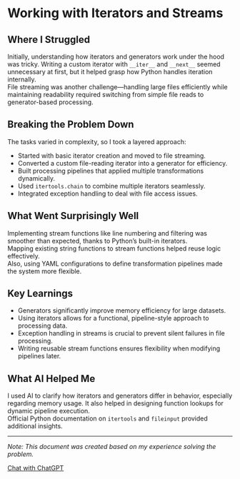 # Working with Iterators and Streams

## Where I Struggled
Initially, understanding how iterators and generators work under the hood was tricky. Writing a custom iterator with `__iter__` and `__next__` seemed unnecessary at first, but it helped grasp how Python handles iteration internally.  
File streaming was another challenge—handling large files efficiently while maintaining readability required switching from simple file reads to generator-based processing.

## Breaking the Problem Down
The tasks varied in complexity, so I took a layered approach:

- Started with basic iterator creation and moved to file streaming.
- Converted a custom file-reading iterator into a generator for efficiency.
- Built processing pipelines that applied multiple transformations dynamically.
- Used `itertools.chain` to combine multiple iterators seamlessly.
- Integrated exception handling to deal with file access issues.

## What Went Surprisingly Well
Implementing stream functions like line numbering and filtering was smoother than expected, thanks to Python’s built-in iterators.  
Mapping existing string functions to stream functions helped reuse logic effectively.  
Also, using YAML configurations to define transformation pipelines made the system more flexible.

## Key Learnings
- Generators significantly improve memory efficiency for large datasets.
- Using iterators allows for a functional, pipeline-style approach to processing data.
- Exception handling in streams is crucial to prevent silent failures in file processing.
- Writing reusable stream functions ensures flexibility when modifying pipelines later.

## What AI Helped Me
I used AI to clarify how iterators and generators differ in behavior, especially regarding memory usage. It also helped in designing function lookups for dynamic pipeline execution.  
Official Python documentation on `itertools` and `fileinput` provided additional insights.

---

*Note: This document was created based on my experience solving the problem.*

[Chat with ChatGPT](https://chatgpt.com/c/67c0724f-2090-8010-a38c-6da98801b71b)